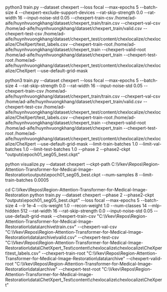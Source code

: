 python3 train.py --dataset chexpert --loss focal --max-epochs 5 --batch-size 4 --chexpert-exclude-support-devices --rat-skip-strength 0.0 --rat-width 16 --input-noise-std 0.05 --chexpert-train-csv /home/ad-aife/huynhvuongkhang/dataset/chexpert_train/train.csv --chexpert-val-csv /home/ad-aife/huynhvuongkhang/dataset/chexpert_train/valid.csv --chexpert-test-csv /home/ad-aife/huynhvuongkhang/dataset/chexpert_test/content/chexlocalize/chexlocalize/CheXpert/test_labels.csv --chexpert-train-root /home/ad-aife/huynhvuongkhang/dataset/chexpert_train --chexpert-valid-root /home/ad-aife/huynhvuongkhang/dataset/chexpert_train --chexpert-test-root /home/ad-aife/huynhvuongkhang/dataset/chexpert_test/content/chexlocalize/chexlocalize/CheXpert --use-default-grid-mask

python3 train.py --dataset chexpert --loss focal --max-epochs 5 --batch-size 4 --rat-skip-strength 0.0 --rat-width 16 --input-noise-std 0.05 --chexpert-train-csv /home/ad-aife/huynhvuongkhang/dataset/chexpert_train/train.csv --chexpert-val-csv /home/ad-aife/huynhvuongkhang/dataset/chexpert_train/valid.csv --chexpert-test-csv /home/ad-aife/huynhvuongkhang/dataset/chexpert_test/content/chexlocalize/chexlocalize/CheXpert/test_labels.csv --chexpert-train-root /home/ad-aife/huynhvuongkhang/dataset/chexpert_train --chexpert-valid-root /home/ad-aife/huynhvuongkhang/dataset/chexpert_train --chexpert-test-root /home/ad-aife/huynhvuongkhang/dataset/chexpert_test/content/chexlocalize/chexlocalize/CheXpert --use-default-grid-mask --limit-train-batches 1.0 --limit-val-batches 1.0 --limit-test-batches 1.0 --phase 2 --phase2-ckpt "outputs\epoch01_seg05_best.ckpt"


python visualize.py --dataset chexpert --ckpt-path C:\Vkev\Repos\Region-Attention-Transformer-for-Medical-Image-Restoration\outputs\epoch01_seg05_best.ckpt --num-samples 8 --limit-train-batches 0.0005


cd C:\Vkev\Repos\Region-Attention-Transformer-for-Medical-Image-Restoration
python train.py --dataset chexpert --phase 2 --phase2-ckpt "outputs\epoch01_seg05_best.ckpt" --loss focal --max-epochs 5 --batch-size 4 --lr 1e-4 --cls-weight 1.0 --recon-weight 1.0 --num-classes 14 --mlp-hidden 512 --rat-width 16 --rat-skip-strength 0.0 --input-noise-std 0.05 --use-default-grid-mask --chexpert-train-csv "C:\Vkev\Repos\Region-Attention-Transformer-for-Medical-Image-Restoration\data\archive\train.csv" --chexpert-val-csv   "C:\Vkev\Repos\Region-Attention-Transformer-for-Medical-Image-Restoration\data\archive\valid.csv" --chexpert-test-csv  "C:\Vkev\Repos\Region-Attention-Transformer-for-Medical-Image-Restoration\data\ChetXpert_Test\content\chexlocalize\chexlocalize\CheXpert\test_labels.csv" --chexpert-train-root "C:\Vkev\Repos\Region-Attention-Transformer-for-Medical-Image-Restoration\data\archive" --chexpert-valid-root "C:\Vkev\Repos\Region-Attention-Transformer-for-Medical-Image-Restoration\data\archive" --chexpert-test-root  "C:\Vkev\Repos\Region-Attention-Transformer-for-Medical-Image-Restoration\data\ChetXpert_Test\content\chexlocalize\chexlocalize\CheXpert"